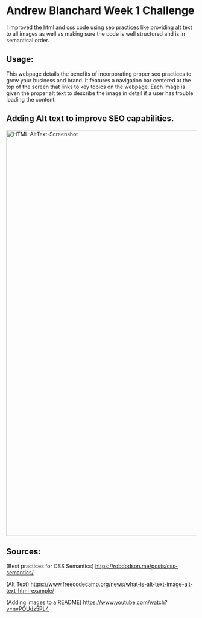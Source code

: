 # Andrew Blanchard Week 1 Challenge
I improved the html and css code using seo practices like providing alt text to all images as well as making sure the code is well structured and is in semantical order. 

## Usage:
  This webpage details the benefits of incorporating proper seo practices to grow your business and brand. It features a navigation bar centered at the top of the screen that links to key topics on the webpage. Each image is given the proper alt text to describe the image in detail if a user has trouble loading the content. 
## Adding Alt text to improve SEO capabilities. 
<img width="1073" alt="HTML-AltText-Screenshot" src="https://github.com/AndrewBlanchard/Week-1-Challenge/assets/152227162/052bdc6e-46cd-4cea-9edf-e119bcdaa52e"> 

## Sources:
(Best practices for CSS Semantics) https://robdodson.me/posts/css-semantics/

(Alt Text) https://www.freecodecamp.org/news/what-is-alt-text-image-alt-text-html-example/

(Adding images to a README) https://www.youtube.com/watch?v=nvPOUdz5PL4 
